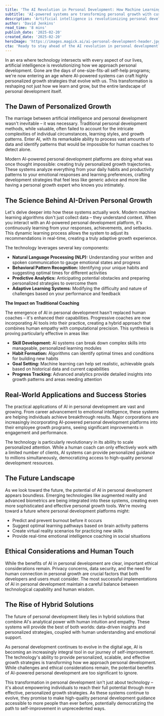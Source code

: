 ```yaml
---
title: 'The AI Revolution in Personal Development: How Machine Learning is Reshaping Self-Improvement'
subtitle: 'AI-powered systems are transforming personal growth with customized development strategies'
description: 'Artificial intelligence is revolutionizing personal development with AI-powered systems that create personalized growth strategies. These platforms use machine learning to analyze individual patterns and preferences, providing customized guidance that evolves with each user. The technology combines with traditional coaching methods to enhance both human capabilities and computational precision, making quality personal development more accessible than ever.'
author: 'David Jenkins'
read_time: '8 mins'
publish_date: '2025-02-20'
created_date: '2025-02-20'
heroImage: 'https://images.magick.ai/ai-personal-development-header.jpg'
cta: 'Ready to stay ahead of the AI revolution in personal development? Follow us on LinkedIn for daily insights on how artificial intelligence is transforming self-improvement and professional growth.'
---
```


In an era where technology intersects with every aspect of our lives, artificial intelligence is revolutionizing how we approach personal development. Gone are the days of one-size-fits-all self-help programs; we're now entering an age where AI-powered systems can craft highly personalized growth strategies that evolve with us. This transformation is reshaping not just how we learn and grow, but the entire landscape of personal development itself.

## The Dawn of Personalized Growth

The marriage between artificial intelligence and personal development wasn't inevitable – it was necessary. Traditional personal development methods, while valuable, often failed to account for the intricate complexities of individual circumstances, learning styles, and growth patterns. Enter AI, with its remarkable ability to process vast amounts of data and identify patterns that would be impossible for human coaches to detect alone.

Modern AI-powered personal development platforms are doing what was once thought impossible: creating truly personalized growth trajectories. These systems analyze everything from your daily habits and productivity patterns to your emotional responses and learning preferences, crafting development strategies that feel less like generic advice and more like having a personal growth expert who knows you intimately.

## The Science Behind AI-Driven Personal Growth

Let's delve deeper into how these systems actually work. Modern machine learning algorithms don't just collect data – they understand context. When you interact with an AI-powered personal development platform, it's continuously learning from your responses, achievements, and setbacks. This dynamic learning process allows the system to adjust its recommendations in real-time, creating a truly adaptive growth experience.

The technology leverages several key components:

- **Natural Language Processing (NLP):** Understanding your written and spoken communication to gauge emotional states and progress
- **Behavioral Pattern Recognition:** Identifying your unique habits and suggesting optimal times for different activities
- **Predictive Analytics:** Anticipating potential obstacles and preparing personalized strategies to overcome them
- **Adaptive Learning Systems:** Modifying the difficulty and nature of challenges based on your performance and feedback

**The Impact on Traditional Coaching**

The emergence of AI in personal development hasn't replaced human coaches – it's enhanced their capabilities. Progressive coaches are now incorporating AI tools into their practice, creating a hybrid approach that combines human empathy with computational precision. This synthesis is proving particularly effective in areas like:

- **Skill Development:** AI systems can break down complex skills into manageable, personalized learning modules
- **Habit Formation:** Algorithms can identify optimal times and conditions for building new habits
- **Goal Setting:** Machine learning can help set realistic, achievable goals based on historical data and current capabilities
- **Progress Tracking:** Advanced analytics provide detailed insights into growth patterns and areas needing attention

## Real-World Applications and Success Stories

The practical applications of AI in personal development are vast and growing. From career advancement to emotional intelligence, these systems are helping individuals achieve breakthrough results. Major corporations are increasingly incorporating AI-powered personal development platforms into their employee growth programs, seeing significant improvements in engagement and performance.

The technology is particularly revolutionary in its ability to scale personalized attention. While a human coach can only effectively work with a limited number of clients, AI systems can provide personalized guidance to millions simultaneously, democratizing access to high-quality personal development resources.

## The Future Landscape

As we look toward the future, the potential of AI in personal development appears boundless. Emerging technologies like augmented reality and advanced biometrics are being integrated into these systems, creating even more sophisticated and effective personal growth tools. We're moving toward a future where personal development platforms might:

- Predict and prevent burnout before it occurs
- Suggest optimal learning pathways based on brain activity patterns
- Create virtual reality scenarios for practicing new skills
- Provide real-time emotional intelligence coaching in social situations

## Ethical Considerations and Human Touch

While the benefits of AI in personal development are clear, important ethical considerations remain. Privacy concerns, data security, and the need for human connection in personal growth are crucial factors that both developers and users must consider. The most successful implementations of AI in personal development maintain a careful balance between technological capability and human wisdom.

## The Rise of Hybrid Solutions

The future of personal development likely lies in hybrid solutions that combine AI's analytical power with human intuition and empathy. These systems will provide the best of both worlds: data-driven insights and personalized strategies, coupled with human understanding and emotional support.

As personal development continues to evolve in the digital age, AI is becoming an increasingly integral tool in our journey of self-improvement. The technology's ability to provide personalized, scalable, and effective growth strategies is transforming how we approach personal development. While challenges and ethical considerations remain, the potential benefits of AI-powered personal development are too significant to ignore.

This transformation in personal development isn't just about technology – it's about empowering individuals to reach their full potential through more effective, personalized growth strategies. As these systems continue to evolve, they promise to make high-quality personal development guidance accessible to more people than ever before, potentially democratizing the path to self-improvement in unprecedented ways.